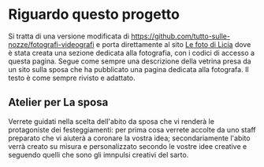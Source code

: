 # Riguardo questo progetto
Si tratta di una versione modificata di https://github.com/tutto-sulle-nozze/fotografi-videografi e porta direttamente al sito <A HREF=http://www.lefotodilicia.it/>Le foto di Licia</A> dove è stata creata una sezione dedicata alla fotografia, con i codici di accesso a questa pagina.
Segue come sempre una descrizione della vetrina presa da un sito sulla sposa che ha pubblicato una pagina dedicata alla fotografa. Il testo è come sempre rivisto e adattato.
## Atelier per La sposa
Verrete guidati nella scelta dell'abito da sposa che vi renderà le protagoniste dei festeggiamenti: per prima cosa verrete accolte da uno staff preparato che vi aiuterà a coronare la vostra idea; secondariamente l'abito verrà creato su misura e personalizzato secondo le vostre idee creative e seguendo quelli che sono gli imnpulsi creativi del sarto.
